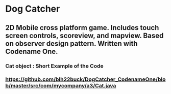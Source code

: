 # Dog Catcher
## 2D Mobile cross platform game. Includes touch screen controls, scoreview, and mapview. Based on observer design pattern. Written with Codename One.

### Cat object : Short Example of the Code
### https://github.com/blh22buck/DogCatcher_CodenameOne/blob/master/src/com/mycompany/a3/Cat.java
